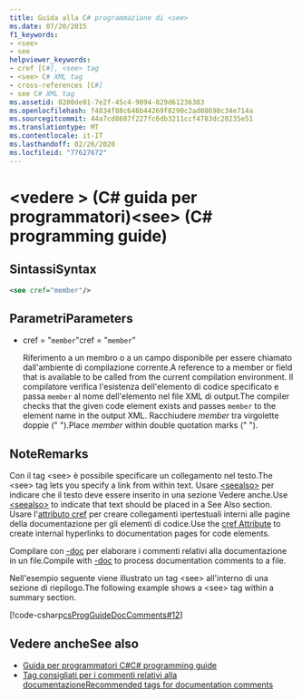 ```yaml
---
title: Guida alla C# programmazione di <see>
ms.date: 07/20/2015
f1_keywords:
- <see>
- see
helpviewer_keywords:
- cref [C#], <see> tag
- <see> C# XML tag
- cross-references [C#]
- see C# XML tag
ms.assetid: 0200de01-7e2f-45c4-9094-829d61236383
ms.openlocfilehash: f4834f88c646b44269f8290c2ad08698c34e714a
ms.sourcegitcommit: 44a7cd8687f227fc6db3211ccf4783dc20235e51
ms.translationtype: MT
ms.contentlocale: it-IT
ms.lasthandoff: 02/26/2020
ms.locfileid: "77627672"
---
```

# <a name="see-c-programming-guide"></a><span data-ttu-id="b6e12-102">\<vedere > (C# guida per programmatori)</span><span class="sxs-lookup"><span data-stu-id="b6e12-102">\<see> (C# programming guide)</span></span>

## <a name="syntax"></a><span data-ttu-id="b6e12-103">Sintassi</span><span class="sxs-lookup"><span data-stu-id="b6e12-103">Syntax</span></span>

```xml
<see cref="member"/>
```

## <a name="parameters"></a><span data-ttu-id="b6e12-104">Parametri</span><span class="sxs-lookup"><span data-stu-id="b6e12-104">Parameters</span></span>

- <span data-ttu-id="b6e12-105">cref = "`member`"</span><span class="sxs-lookup"><span data-stu-id="b6e12-105">cref = "`member`"</span></span>

  <span data-ttu-id="b6e12-106">Riferimento a un membro o a un campo disponibile per essere chiamato dall'ambiente di compilazione corrente.</span><span class="sxs-lookup"><span data-stu-id="b6e12-106">A reference to a member or field that is available to be called from the current compilation environment.</span></span> <span data-ttu-id="b6e12-107">Il compilatore verifica l'esistenza dell'elemento di codice specificato e passa `member` al nome dell'elemento nel file XML di output.</span><span class="sxs-lookup"><span data-stu-id="b6e12-107">The compiler checks that the given code element exists and passes `member` to the element name in the output XML.</span></span> <span data-ttu-id="b6e12-108">Racchiudere *member* tra virgolette doppie (" ").</span><span class="sxs-lookup"><span data-stu-id="b6e12-108">Place *member* within double quotation marks (" ").</span></span>

## <a name="remarks"></a><span data-ttu-id="b6e12-109">Note</span><span class="sxs-lookup"><span data-stu-id="b6e12-109">Remarks</span></span>

<span data-ttu-id="b6e12-110">Con il tag \<see> è possibile specificare un collegamento nel testo.</span><span class="sxs-lookup"><span data-stu-id="b6e12-110">The \<see> tag lets you specify a link from within text.</span></span> <span data-ttu-id="b6e12-111">Usare [\<seealso>](./seealso.md) per indicare che il testo deve essere inserito in una sezione Vedere anche.</span><span class="sxs-lookup"><span data-stu-id="b6e12-111">Use [\<seealso>](./seealso.md) to indicate that text should be placed in a See Also section.</span></span> <span data-ttu-id="b6e12-112">Usare l'[attributo cref](./cref-attribute.md) per creare collegamenti ipertestuali interni alle pagine della documentazione per gli elementi di codice.</span><span class="sxs-lookup"><span data-stu-id="b6e12-112">Use the [cref Attribute](./cref-attribute.md) to create internal hyperlinks to documentation pages for code elements.</span></span>

<span data-ttu-id="b6e12-113">Compilare con [-doc](../../language-reference/compiler-options/doc-compiler-option.md) per elaborare i commenti relativi alla documentazione in un file.</span><span class="sxs-lookup"><span data-stu-id="b6e12-113">Compile with [-doc](../../language-reference/compiler-options/doc-compiler-option.md) to process documentation comments to a file.</span></span>

<span data-ttu-id="b6e12-114">Nell'esempio seguente viene illustrato un tag \<see> all'interno di una sezione di riepilogo.</span><span class="sxs-lookup"><span data-stu-id="b6e12-114">The following example shows a \<see> tag within a summary section.</span></span>

[!code-csharp[csProgGuideDocComments#12](~/samples/snippets/csharp/VS_Snippets_VBCSharp/csProgGuideDocComments/CS/DocComments.cs#12)]

## <a name="see-also"></a><span data-ttu-id="b6e12-115">Vedere anche</span><span class="sxs-lookup"><span data-stu-id="b6e12-115">See also</span></span>

- [<span data-ttu-id="b6e12-116">Guida per programmatori C#</span><span class="sxs-lookup"><span data-stu-id="b6e12-116">C# programming guide</span></span>](../index.md)
- [<span data-ttu-id="b6e12-117">Tag consigliati per i commenti relativi alla documentazione</span><span class="sxs-lookup"><span data-stu-id="b6e12-117">Recommended tags for documentation comments</span></span>](./recommended-tags-for-documentation-comments.md)
